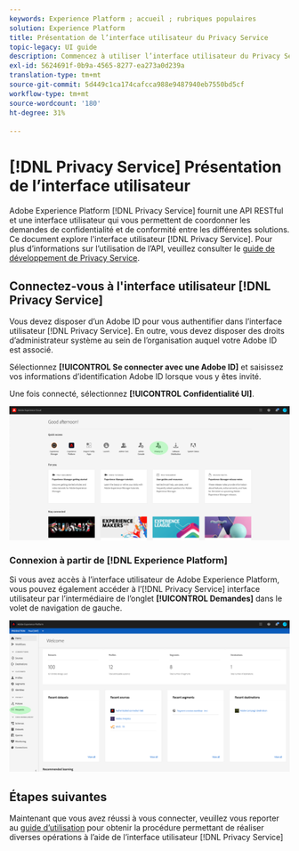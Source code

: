 ```yaml
---
keywords: Experience Platform ; accueil ; rubriques populaires
solution: Experience Platform
title: Présentation de l’interface utilisateur du Privacy Service
topic-legacy: UI guide
description: Commencez à utiliser l’interface utilisateur du Privacy Service pour coordonner et surveiller les demandes de confidentialité dans diverses applications Experience Cloud.
exl-id: 5624691f-0b9a-4565-8277-ea273a0d239a
translation-type: tm+mt
source-git-commit: 5d449c1ca174cafcca988e9487940eb7550bd5cf
workflow-type: tm+mt
source-wordcount: '180'
ht-degree: 31%

---
```


# [!DNL Privacy Service] Présentation de l’interface utilisateur

Adobe Experience Platform [!DNL Privacy Service] fournit une API RESTful et une interface utilisateur qui vous permettent de coordonner les demandes de confidentialité et de conformité entre les différentes solutions. Ce document explore l&#39;interface utilisateur [!DNL Privacy Service]. Pour plus d’informations sur l’utilisation de l’API, veuillez consulter le [guide de développement de Privacy Service](../api/getting-started.md).

## Connectez-vous à l&#39;interface utilisateur [!DNL Privacy Service]

Vous devez disposer d’un Adobe ID pour vous authentifier dans l’interface utilisateur [!DNL Privacy Service]. En outre, vous devez disposer des droits d’administrateur système au sein de l’organisation auquel votre Adobe ID est associé.

Sélectionnez **[!UICONTROL Se connecter avec une Adobe ID]** et saisissez vos informations d’identification Adobe ID lorsque vous y êtes invité.

Une fois connecté, sélectionnez **[!UICONTROL Confidentialité UI]**.

![](../images/ui-overview/quick-access.png)

### Connexion à partir de [!DNL Experience Platform]

Si vous avez accès à l’interface utilisateur de Adobe Experience Platform, vous pouvez également accéder à l’[!DNL Privacy Service] interface utilisateur par l’intermédiaire de l’onglet **[!UICONTROL Demandes]** dans le volet de navigation de gauche.

![](../images/ui-overview/platform.png)

## Étapes suivantes

Maintenant que vous avez réussi à vous connecter, veuillez vous reporter au [guide d’utilisation](user-guide.md) pour obtenir la procédure permettant de réaliser diverses opérations à l’aide de l’interface utilisateur [!DNL Privacy Service]
